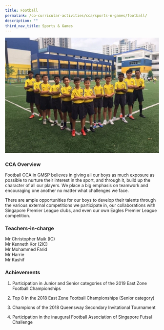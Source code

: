 ```yaml
---
title: Football
permalink: /co-curricular-activities/cca/sports-n-games/football/
description: ""
third_nav_title: Sports & Games
---
```

![](/images/Soccer%201.jpg)

### CCA Overview

Football CCA in GMSP believes in giving all our boys as much exposure as possible to nurture their interest in the sport, and through it, build up the character of all our players. We place a big emphasis on teamwork and encouraging one another no matter what challenges we face. 

There are ample opportunities for our boys to develop their talents through the various external competitions we participate in, our collaborations with Singapore Premier League clubs, and even our own Eagles Premier League competition. 

### Teachers-in-charge

Mr Christopher Maik (IC)  
Mr Kenneth Kor (2IC)  
Mr Mohammed Farid  
Mr Harrie  
Mr Kashif  

### Achievements

1.  Participation in Junior and Senior categories of the 2019 East Zone Football Championships  
    
2.  Top 8 in the 2018 East Zone Football Championships (Senior category)  
    
3.  Champions of the 2018 Queensway Secondary Invitational Tournament  
    
4.  Participation in the inaugural Football Association of Singapore Futsal Challenge